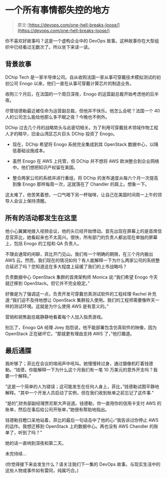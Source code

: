 # 一个所有事情都失控的地方

> 原文:[https://devops.com/one-hell-breaks-loose/](https://devops.com/one-hell-breaks-loose/)

你不喜欢好故事吗？这是一个虚构企业中的 DevOps 故事。这种故事你在大型组织中已经看过无数次了。所以坐下来读一读。

## 背景故事

DChip Tech 是一家半导体公司。自从收购法国一家从事可穿戴技术模拟测试的初创公司 Enogo 以来，他们一直在从事可穿戴计算芯片的制造业务。

收购三个月后，在法国的一个周日深夜，Enogo 的运营副总裁开始考虑他的后半夜。

尽管钱德勒最近被任命为运营副总裁，但他并不快乐。他怎么会呢？法国一个 40 人的公司怎么能给他那么多不眠之夜？今晚也不例外。

DChip 过去几个月的战略势头与此密切相关。为了利用可穿戴技术领域作物工程人才的精华，旧金山湾区芯片巨头 DChip 投资了 Enogo。

*   现在，DChip 希望将 Enogo 系统完全集成到其 OpenStack 数据中心，以降低基础设施成本。

*   虽然 Enogo 在 AWS 上托管，但 DChip 并不想将 AWS 欧洲整合到企业网络中。他们想把知识产权留在美国。

*   整合两家公司的系统并进行重组，将 DChip 的发布速度从每六个月一次提高到像 Enogo 那样每周一次，这就落在了 Chandler 的肩上。想象一下。

这太难了，他苦笑着想，一口气喝下另一杯咖啡，让自己在美国时间周一上午的领导人会议上保持清醒。

## 所有的活动都发生在这里

他小心翼翼地拨入视频会议，他的头已经开始悸动。首先出现在屏幕上的是首席信息官菲比，她看起来也不太高兴。很快，所有部门的负责人都出现在单独的屏幕上，包括 Enogo 的工程和 QA 负责人。

不理会通常的闲聊，菲比开门见山。我们有一个明确的期限，在三个月内搬出 AWS 云。然而，我们现在的情况如何？有人能解释一下为什么两家公司的系统整合延迟了吗？您知道这在多大程度上延缓了我们的上市战略吗？

负责数据中心 OpenStack 集群的首席架构师 Monica 说:“我们希望 Enogo 今天就迁移到 OpenStack。但它并不完全稳定。”

好像是为了强调这一点，负责开发可穿戴仿真测试软件的工程经理 Rachel 补充道:“我们迫不及待地想让 OpenStack 集群投入使用。我们的工程师需要像昨天一样的测试环境。这就是为什么使用 AWS 是有意义的。”

营销和销售副总裁静静地看着每个人加入指责游戏。

别忘了，Enogo QA 经理 Joey 抱怨说，他不能部署包含仿真软件的映像，因为 OpenStack 正在破坏它。“那就更有理由支持 AWS 了，”他打趣道。

## 最后通牒

我听够了；菲比在会议的喧闹声中吼叫。她慢慢转过身，通过摄像机盯着钱德勒。“钱德，你能解释一下为什么这个月我们有一笔 10 万美元的意外开支吗？我要一个解释。”

“这是一个简单的人为错误；这可能发生在任何人身上，菲比，”钱德勒试图平静地解释。"其中一个开发人员启动了实例，但在我们收到账单之前忘记了这件事."

“是的”,财务部副经理贾尼斯大声说道。钱德勒，你一直用你的信用卡支付 AWS 的账单，然后在事后给公司开账单，”她很有帮助地指出。

钱德勒目瞪口呆地站着，菲比的最后一句话击中了他的心:“我告诉过你停止 AWS 的运作。我想迁移到 OpenStack 上的数据中心。再也没有 AWS Chandler 的账单了，听到了吗？”

她的话一直响到深夜和第二天。

未完待续…

(你觉得接下来会发生什么？请关注我们下一集的 DevOps 故事。与现实生活中的这些人物或事件如有雷同，纯属巧合。)